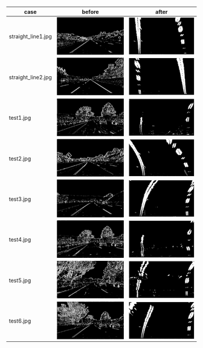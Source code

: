 
|case|before|after|
|-|-|-|
|straight_line1.jpg|<img src="../output_images/binary_images/straight_lines1.jpg" title="original" width=240>| <img src="../output_images/perspective_images/straight_lines1.jpg" title="binaried" width=240>|
|straight_line2.jpg|<img src="../output_images/binary_images/straight_lines2.jpg" title="original" width=240>| <img src="../output_images/perspective_images/straight_lines2.jpg" title="binaried" width=240>|
|test1.jpg         |<img src="../output_images/binary_images/test1.jpg" title="original" width=240>         | <img src="../output_images/perspective_images/test1.jpg" title="binaried" width=240>|
|test2.jpg         |<img src="../output_images/binary_images/test2.jpg" title="original" width=240>         | <img src="../output_images/perspective_images/test2.jpg" title="binaried" width=240>|
|test3.jpg         |<img src="../output_images/binary_images/test3.jpg" title="original" width=240>         | <img src="../output_images/perspective_images/test3.jpg" title="binaried" width=240>|
|test4.jpg         |<img src="../output_images/binary_images/test4.jpg" title="original" width=240>         | <img src="../output_images/perspective_images/test4.jpg" title="binaried" width=240>|
|test5.jpg         |<img src="../output_images/binary_images/test5.jpg" title="original" width=240>         | <img src="../output_images/perspective_images/test5.jpg" title="binaried" width=240>|
|test6.jpg         |<img src="../output_images/binary_images/test6.jpg" title="original" width=240>         | <img src="../output_images/perspective_images/test6.jpg" title="binaried" width=240>|
